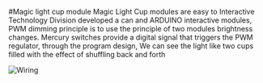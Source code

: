 #Magic light cup module
Magic Light Cup modules are easy to Interactive Technology Division developed a can and ARDUINO interactive modules, PWM dimming principle is to use the principle of two modules brightness changes. Mercury switches provide a digital signal that triggers the PWM regulator, through the program design, We can see the light like two cups filled with the effect of shuffling back and forth

![Wiring](http://linksprite.com/wiki/images/5/5a/Ky027.jpg)
